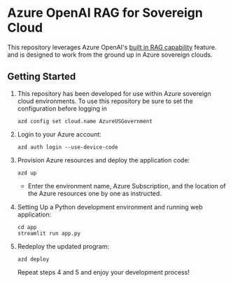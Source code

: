 # Azure OpenAI RAG for Sovereign Cloud

This repository leverages Azure OpenAI's [built in RAG capability](https://learn.microsoft.com/en-us/azure/ai-services/openai/concepts/use-your-data) feature. and is designed to work from the ground up in Azure sovereign clouds.

## Getting Started

1. This repository has been developed for use within Azure sovereign cloud environments. To use this repository be sure to set the configuration before logging in

    ```
    azd config set cloud.name AzureUSGovernment
    ```

2. Login to your Azure account:
    ```
    azd auth login --use-device-code
    ```
3. Provision Azure resources and deploy the application code:
    ```
    azd up
    ```
    - Enter the environment name, Azure Subscription, and the location of the Azure resources one by one as instructed.


4. Setting Up a Python development environment and running web application:
    ```
    cd app
    streamlit run app.py
    ```
5. Redeploy the updated program:
   ```
   azd deploy
   ```
   Repeat steps 4 and 5 and enjoy your development process!
